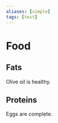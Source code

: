 ```yaml
---
aliases: [simple]
tags: [test]
---
```


# Food

## Fats

Olive oil is healthy.

## Proteins

Eggs are complete.

